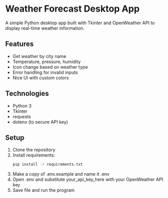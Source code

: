 # Weather Forecast Desktop App

A simple Python desktop app built with Tkinter and OpenWeather API to display real-time weather information.

## Features
- Get weather by city name
- Temperature, pressure, humidity
- Icon change based on weather type
- Error handling for invalid inputs
- Nice UI with custom colors

## Technologies
- Python 3
- Tkinter
- requests
- dotenv (to secure API key)

## Setup

1. Clone the repository
2. Install requirements:
   ```bash
   pip install -r requirements.txt
3. Make a copy of .env.example and name it .env
4. Open .env and substitute your_api_key_here with your OpenWeather API key
5. Save file and run the program
